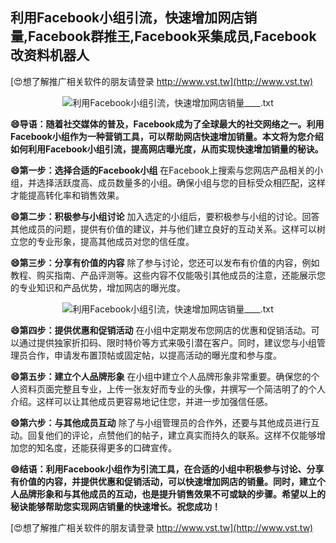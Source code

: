 ## **利用Facebook小组引流，快速增加网店销量,Facebook群推王,Facebook采集成员,Facebook改资料机器人**

[😍想了解推广相关软件的朋友请登录 http://www.vst.tw](http://www.vst.tw)

 <center><img src="https://vst.tw/MP4/tuiguang/png/7.png" alt="利用Facebook小组引流，快速增加网店销量____.txt"></center>

**😄导语：随着社交媒体的普及，Facebook成为了全球最大的社交网络之一。利用Facebook小组作为一种营销工具，可以帮助网店快速增加销量。本文将为您介绍如何利用Facebook小组引流，提高网店曝光度，从而实现快速增加销量的秘诀。**

**😄第一步：选择合适的Facebook小组**
在Facebook上搜索与您网店产品相关的小组，并选择活跃度高、成员数量多的小组。确保小组与您的目标受众相匹配，这样才能提高转化率和销售效果。

**😄第二步：积极参与小组讨论**
加入选定的小组后，要积极参与小组的讨论。回答其他成员的问题，提供有价值的建议，并与他们建立良好的互动关系。这样可以树立您的专业形象，提高其他成员对您的信任度。

**😄第三步：分享有价值的内容**
除了参与讨论，您还可以发布有价值的内容，例如教程、购买指南、产品评测等。这些内容不仅能吸引其他成员的注意，还能展示您的专业知识和产品优势，增加网店的曝光度。

 <center><img src="https://vst.tw/MP4/tuiguang/png/2.png" alt="利用Facebook小组引流，快速增加网店销量____.txt"></center>

**😄第四步：提供优惠和促销活动**
在小组中定期发布您网店的优惠和促销活动。可以通过提供独家折扣码、限时特价等方式来吸引潜在客户。同时，建议您与小组管理员合作，申请发布置顶帖或固定帖，以提高活动的曝光度和参与度。

**😄第五步：建立个人品牌形象**
在小组中建立个人品牌形象非常重要。确保您的个人资料页面完整且专业，上传一张友好而专业的头像，并撰写一个简洁明了的个人介绍。这样可以让其他成员更容易地记住您，并进一步加强信任感。

**😄第六步：与其他成员互动**
除了与小组管理员的合作外，还要与其他成员进行互动。回复他们的评论，点赞他们的帖子，建立真实而持久的联系。这样不仅能够增加您的知名度，还能获得更多的口碑宣传。

**😄结语：利用Facebook小组作为引流工具，在合适的小组中积极参与讨论、分享有价值的内容，并提供优惠和促销活动，可以快速增加网店的销量。同时，建立个人品牌形象和与其他成员的互动，也是提升销售效果不可或缺的步骤。希望以上的秘诀能够帮助您实现网店销量的快速增长。祝您成功！**

[😍想了解推广相关软件的朋友请登录 http://www.vst.tw](http://www.vst.tw)



